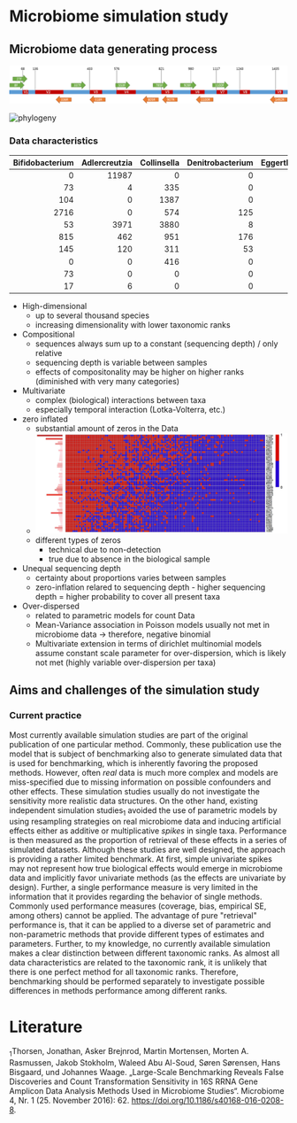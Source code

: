 # Microbiome simulation study

## Microbiome data generating process
![16s gene](16s_var_region.png)

![phylogeny](https://www.researchgate.net/profile/Yuanqiang_Zou/publication/330862392/figure/fig1/AS:728652664811520@1550735741507/Phylogenetic-tree-of-1-520-isolated-gut-bacteria-based-on-whole-genome-sequences-The.png)

### Data characteristics
| Bifidobacterium | Adlercreutzia | Collinsella | Denitrobacterium | Eggerthella |      N |
|----------------:|--------------:|------------:|-----------------:|------------:|-------:|
|               0 |         11987 |           0 |                0 |         177 | 617780 |
|              73 |             4 |         335 |                0 |          12 |  17408 |
|             104 |             0 |        1387 |                0 |          21 | 111836 |
|            2716 |             0 |         574 |              125 |          12 |  63750 |
|              53 |          3971 |        3880 |                8 |           0 | 406916 |
|             815 |           462 |         951 |              176 |          79 | 176121 |
|             145 |           120 |         311 |               53 |          11 |  66501 |
|               0 |             0 |         416 |                0 |          76 |  47556 |
|              73 |             0 |           0 |                0 |         167 |  58871 |
|              17 |             6 |           0 |                0 |           0 |  60645 |


- High-dimensional
    - up to several thousand species
    - increasing dimensionality with lower taxonomic ranks
- Compositional
    - sequences always sum up to a constant (sequencing depth) / only relative
    - sequencing depth is variable between samples
    - effects of compositonality may be higher on higher ranks (diminished with very many categories)
- Multivariate
    - complex (biological) interactions between taxa
    - especially temporal interaction (Lotka-Volterra, etc.)
- zero inflated
    - substantial amount of zeros in the Data
    - ![sparsity](sparsity_mat.jpg)
    - different types of zeros
        - technical due to non-detection
        - true due to absence in the biological sample
- Unequal sequencing depth
    - certainty about proportions varies between samples
    - zero-inflation relared to sequencing depth - higher sequencing depth = higher probability to cover all present taxa
- Over-dispersed
    - related to parametric models for count Data
    - Mean-Variance association in Poisson models usually not met in microbiome data -> therefore, negative binomial
    - Multivariate extension in terms of dirichlet multinomial models assume constant scale parameter for over-dispersion, which is likely not met (highly variable over-dispersion per taxa)

## Aims and challenges of the simulation study

### Current practice
Most currently available simulation studies are part of the original publication of one particular method. Commonly, these publication use the model that is subject of benchmarking also to generate simulated data that is used for benchmarking, which is inherently favoring the proposed methods. However, often *real* data is much more complex and models are miss-specified due to missing information on possible confounders and other effects. These simulation studies usually do not investigate the sensitivity more realistic data structures. On the other hand, existing independent simulation studies<sub>1</sub> avoided the use of parametric models by using resampling strategies on real microbiome data and inducing artificial effects either as additive or multiplicative _spikes_ in single taxa. Performance is then measured as the proportion of retrieval of these effects in a series of simulated datasets. Although these studies are well designed, the approach is providing a rather limited benchmark. At first, simple univariate spikes may not represent how true biological effects would emerge in microbiome data and implicitly favor univariate methods (as the effects are univariate by design). Further, a single performance measure is very limited in the information that it provides regarding the behavior of single methods. Commonly used performance measures (coverage, bias, empirical SE, among others) cannot be applied. The advantage of pure "retrieval" performance is, that it can be applied to a diverse set of parametric and non-parametric methods that provide different types of estimates and parameters.
Further, to my knowledge, no currently available simulation makes a clear distinction between different taxonomic ranks. As almost all data characteristics are related to the taxonomic rank, it is unlikely that there is one perfect method for all taxonomic ranks. Therefore, benchmarking should be performed separately to investigate possible differences in methods performance among different ranks.





# Literature
<sub>1</sub>Thorsen, Jonathan, Asker Brejnrod, Martin Mortensen, Morten A. Rasmussen, Jakob Stokholm, Waleed Abu Al-Soud, Søren Sørensen, Hans Bisgaard, und Johannes Waage. „Large-Scale Benchmarking Reveals False Discoveries and Count Transformation Sensitivity in 16S RRNA Gene Amplicon Data Analysis Methods Used in Microbiome Studies“. Microbiome 4, Nr. 1 (25. November 2016): 62. https://doi.org/10.1186/s40168-016-0208-8.
